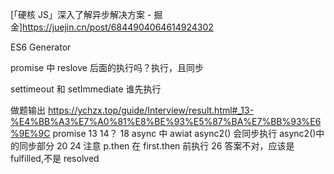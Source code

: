 [「硬核 JS」深入了解异步解决方案 - 掘金]https://juejin.cn/post/6844904064614924302

ES6 Generator

promise 中 reslove 后面的执行吗？执行，且同步

settimeout 和 setImmediate 谁先执行

做题输出
https://ychzx.top/guide/Interview/result.html#_13-%E4%BB%A3%E7%A0%81%E8%BE%93%E5%87%BA%E7%BB%93%E6%9E%9C
promise
13
14？
18 async 中 awiat async2() 会同步执行 async2()中的同步部分
20
24 注意 p.then 在 first.then 前执行
26 答案不对，应该是 fulfilled,不是 resolved
